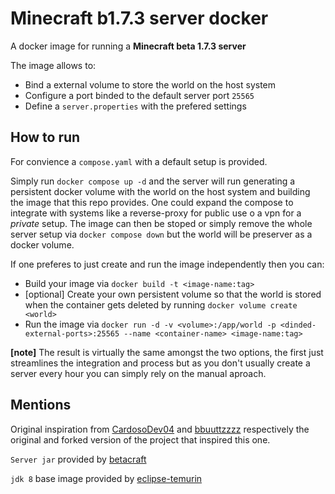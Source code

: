 # Minecraft b1.7.3 server docker

A docker image for running a **Minecraft beta 1.7.3 server**

The image allows to:
- Bind a external volume to store the world on the host system
- Configure a port binded to the default server port `25565`
- Define a `server.properties` with the prefered settings

## How to run

For convience a `compose.yaml` with a default setup is provided. 

Simply run `docker compose up -d` and the server will run generating a persistent docker volume with the world on the host system and building the image that this repo provides. One could expand the compose to integrate with systems like a reverse-proxy for public use o a vpn for a *private* setup. The image can then be stoped or simply remove the whole server setup via `docker compose down` but the world will be preserver as a docker volume.

If one preferes to just create and run the image independently then you can:

- Build your image via `docker build -t <image-name:tag>`
- [optional] Create your own persistent volume so that the world is stored when the container gets deleted by running `docker volume create <world>`
- Run the image via `docker run -d -v <volume>:/app/world -p <dinded-external-ports>:25565 --name <container-name> <image-name:tag>`

**[note]** 
The result is virtually the same amongst the two options, the first just streamlines the integration and process but as you don't usually create a server every hour you can simply rely on the manual aproach.

## Mentions

Original inspiration from [CardosoDev04](https://github.com/cardosodev04/beta_1.7.3_minecraft_server_docker) and [bbuuttzzzz](https://github.com/bbuuttzzzz/beta_1.7.3_minecraft_server_docker) respectively the original and forked version of the project that inspired this one.

`Server jar` provided by [betacraft](https://betacraft.uk/server-archive/)

`jdk 8` base image provided by [eclipse-temurin](https://hub.docker.com/_/eclipse-temurin)

